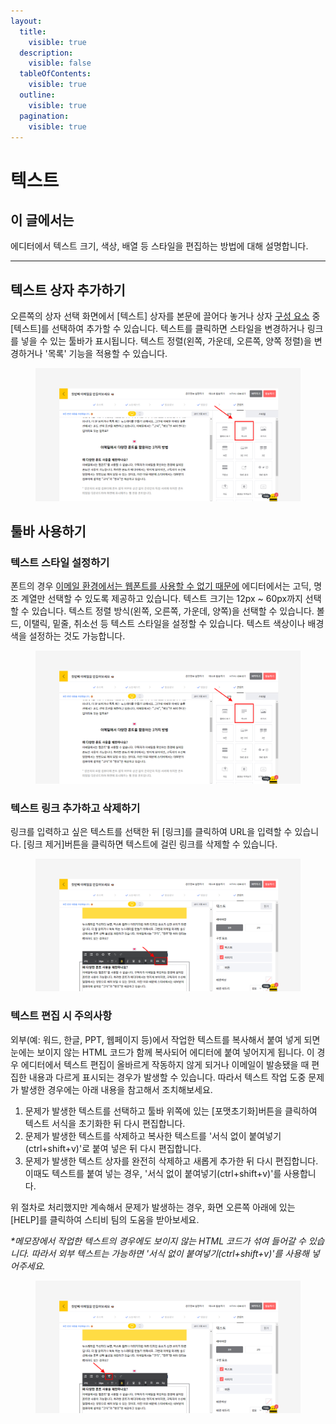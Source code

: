 ```yaml
---
layout:
  title:
    visible: true
  description:
    visible: false
  tableOfContents:
    visible: true
  outline:
    visible: true
  pagination:
    visible: true
---
```


# 텍스트

## 이 글에서는

에디터에서 텍스트 크기, 색상, 배열 등 스타일을 편집하는 방법에 대해 설명합니다.

***

## 텍스트 상자 추가하기 <a href="#h_01ggs5v0dz5yjgjzz23smyr7hn" id="h_01ggs5v0dz5yjgjzz23smyr7hn"></a>

오른쪽의 상자 선택 화면에서 \[텍스트] 상자를 본문에 끌어다 놓거나 상자 [구성 요소](https://help.stibee.com/hc/ko/articles/4877052902543#h\_01GGS15CS6AEBVAE0NYM5YVJ5A) 중 \[텍스트]를 선택하여 추가할 수 있습니다. 텍스트를 클릭하면 스타일을 변경하거나 링크를 넣을 수 있는 툴바가 표시됩니다. 텍스트 정렬(왼쪽, 가운데, 오른쪽, 양쪽 정렬)을 변경하거나 '목록' 기능을 적용할 수 있습니다.

<figure><img src="../../../.gitbook/assets/image (39).png" alt=""><figcaption></figcaption></figure>



## 툴바 사용하기 <a href="#h_01ggs5v4p98qms4bm3756bt51w" id="h_01ggs5v4p98qms4bm3756bt51w"></a>

### 텍스트 스타일 설정하기 <a href="#h_01ggs5va9h6s5r4795nscsfwma" id="h_01ggs5va9h6s5r4795nscsfwma"></a>

폰트의 경우 [이메일 환경에서는 웹폰트를 사용할 수 없기 때문에](https://blog.stibee.com/%EB%89%B4%EC%8A%A4%EB%A0%88%ED%84%B0-%EB%94%94%EC%9E%90%EC%9D%B8%EC%9D%84-%EB%8F%84%EC%99%80%EC%A3%BC%EB%8A%94-%EC%83%88%EB%A1%9C%EC%9A%B4-%ED%8F%B0%ED%8A%B8-%EC%82%AC%EC%9A%A9%EB%B2%95-2a54c399145d) 에디터에서는 고딕, 명조 계열만 선택할 수 있도록 제공하고 있습니다. 텍스트 크기는 12px \~ 60px까지 선택할 수 있습니다. 텍스트 정렬 방식(왼쪽, 오른쪽, 가운데, 양쪽)을 선택할 수 있습니다. 볼드, 이탤릭, 밑줄, 취소선 등 텍스트 스타일을 설정할 수 있습니다. 텍스트 색상이나 배경색을 설정하는 것도 가능합니다.

<figure><img src="../../../.gitbook/assets/image (1) (1).png" alt=""><figcaption></figcaption></figure>



### 텍스트 링크 추가하고 삭제하기 <a href="#h_01ggs5vges0yg685k2qpjggsr9" id="h_01ggs5vges0yg685k2qpjggsr9"></a>

링크를 입력하고 싶은 텍스트를 선택한 뒤 \[링크]를 클릭하여 URL을 입력할 수 있습니다. \[링크 제거]버튼을 클릭하면 텍스트에 걸린 링크를 삭제할 수 있습니다.

<figure><img src="../../../.gitbook/assets/image (4) (1).png" alt=""><figcaption></figcaption></figure>



### 텍스트 편집 시 주의사항 <a href="#h_01ggs5vmyyfnwtazmg7xhvstav" id="h_01ggs5vmyyfnwtazmg7xhvstav"></a>

외부(예: 워드, 한글, PPT, 웹페이지 등)에서 작업한 텍스트를 복사해서 붙여 넣게 되면 눈에는 보이지 않는 HTML 코드가 함께 복사되어 에디터에 붙여 넣어지게 됩니다. 이 경우 에디터에서 텍스트 편집이 올바르게 작동하지 않게 되거나 이메일이 발송됐을 때 편집한 내용과 다르게 표시되는 경우가 발생할 수 있습니다. 따라서 텍스트 작업 도중 문제가 발생한 경우에는 아래 내용을 참고해서 조치해보세요.

1. 문제가 발생한 텍스트를 선택하고 툴바 위쪽에 있는 \[포맷초기화]버튼을 클릭하여 텍스트 서식을 초기화한 뒤 다시 편집합니다.
2. 문제가 발생한 텍스트를 삭제하고 복사한 텍스트를 '서식 없이 붙여넣기(ctrl+shift+v)'로 붙여 넣은 뒤 다시 편집합니다.&#x20;
3. 문제가 발생한 텍스트 상자를 완전히 삭제하고 새롭게 추가한 뒤 다시 편집합니다. 이때도 텍스트를 붙여 넣는 경우, '서식 없이 붙여넣기(ctrl+shift+v)'를 사용합니다.

위 절차로 처리했지만 계속해서 문제가 발생하는 경우, 화면 오른쪽 아래에 있는 \[HELP]를 클릭하여 스티비 팀의 도움을 받아보세요.

_\*메모장에서 작업한 텍스트의 경우에도 보이지 않는 HTML 코드가 섞여 들어갈 수 있습니다. 따라서 외부 텍스트는 가능하면 '서식 없이 붙여넣기(ctrl+shift+v)'를 사용해 넣어주세요._

<figure><img src="../../../.gitbook/assets/image (38).png" alt=""><figcaption></figcaption></figure>

